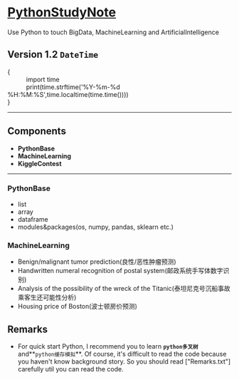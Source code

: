# [PythonStudyNote](https://github.com/caofanCPU/PythonStudyNote)
Use Python to touch BigData, MachineLearning and ArtificialIntelligence
## Version 1.2	**`DateTime`**
{  
&ensp;&emsp;&ensp;&emsp;import time  
&ensp;&emsp;&ensp;&emsp;print(time.strftime('%Y-%m-%d %H:%M:%S',time.localtime(time.time())))  
}
***
## Components
- **PythonBase**
- **MachineLearning**
- **KiggleContest**
***
### PythonBase
* list
* array
* dataframe
* modules&packages(os, numpy, pandas, sklearn etc.)
### MachineLearning
* Benign/malignant tumor prediction(良性/恶性肿瘤预测)
* Handwritten numeral recognition of postal system(邮政系统手写体数字识别)
* Analysis of the possibility of the wreck of the Titanic(泰坦尼克号沉船事故乘客生还可能性分析)
* Housing price of Boston(波士顿房价预测)
## Remarks
* For quick start Python, I recommend you to learn **`python多叉树`** and**`python缓存模拟`**. Of course, it's difficult to read the code because you haven't know background story. So you should read ["Remarks.txt"] carefully util you can read the code.
